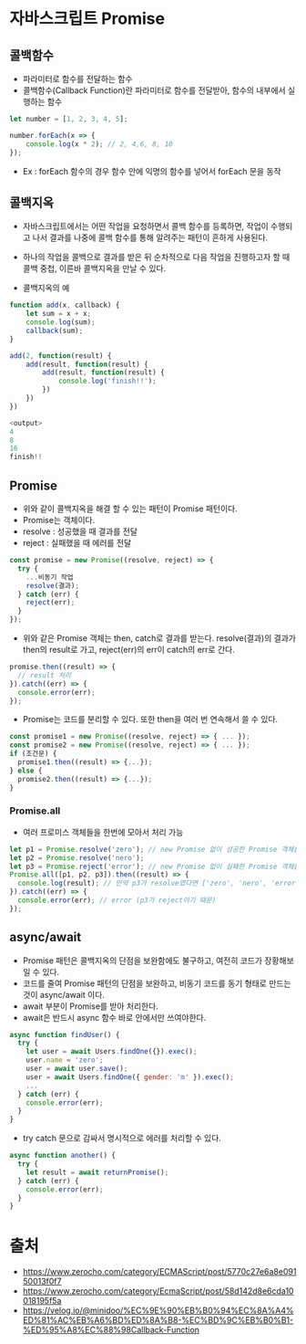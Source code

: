 # 자바스크립트 Promise

## 콜백함수
- 파라미터로 함수를 전달하는 함수
- 콜백함수(Callback Function)란 파라미터로 함수를 전달받아, 함수의 내부에서 실행하는 함수

```js
let number = [1, 2, 3, 4, 5];

number.forEach(x => {
    console.log(x * 2); // 2, 4,6, 8, 10
});
```
- Ex : forEach 함수의 경우 함수 안에 익명의 함수를 넣어서 forEach 문을 동작 

## 콜백지옥
- 자바스크립트에서는 어떤 작업을 요청하면서 콜백 함수를 등록하면, 작업이 수행되고 나서 결과를 나중에 콜백 함수를 통해 알려주는 패턴이 흔하게 사용된다.
- 하나의 작업을 콜백으로 결과를 받은 뒤 순차적으로 다음 작업을 진행하고자 할 때 콜백 중첩, 이른바 콜백지옥을 만날 수 있다.

- 콜백지옥의 예
```js
function add(x, callback) {
    let sum = x + x;
    console.log(sum);
    callback(sum);
}

add(2, function(result) {
    add(result, function(result) {
        add(result, function(result) {
            console.log('finish!!');
        })
    })
})

<output>
4
8
16
finish!!
```

## Promise
- 위와 같이 콜백지옥을 해결 할 수 있는 패턴이 Promise 패턴이다.
- Promise는 객체이다.
- resolve : 성공했을 때 결과를 전달
- reject : 실패했을 때 에러를 전달

```js
const promise = new Promise((resolve, reject) => {
  try {
    ...비동기 작업
    resolve(결과);
  } catch (err) {
    reject(err);
  }
});
```

- 위와 같은 Promise 객체는 then, catch로 결과를 받는다. resolve(결과)의 결과가 then의 result로 가고, reject(err)의 err이 catch의 err로 간다.
```js
promise.then((result) => {
  // result 처리
}).catch((err) => {
  console.error(err);
});
```
- Promise는 코드를 분리할 수 있다. 또한 then을 여러 번 연속해서 쓸 수 있다.
```js
const promise1 = new Promise((resolve, reject) => { ... });
const promise2 = new Promise((resolve, reject) => { ... });
if (조건문) {
  promise1.then((result) => {...});
} else {
  promise2.then((result) => {...});
}
```

### Promise.all
- 여러 프로미스 객체들을 한번에 모아서 처리 가능
```js
let p1 = Promise.resolve('zero'); // new Promise 없이 성공한 Promise 객체를 만드는 방법
let p2 = Promise.resolve('nero');
let p3 = Promise.reject('error'); // new Promise 없이 실패한 Promise 객체를 만드는 방법
Promise.all([p1, p2, p3]).then((result) => {
  console.log(result); // 만약 p3가 resolve였다면 ['zero', 'nero', 'error']
}).catch((err) => {
  console.error(err); // error (p3가 reject이기 때문)
});
```

## async/await
- Promise 패턴은 콜백지옥의 단점을 보완함에도 불구하고, 여전히 코드가 장황해보일 수 있다.
- 코드를 줄여 Promise 패턴의 단점을 보완하고, 비동기 코드를 동기 형태로 만드는 것이 async/await 이다.
- await 부분이 Promise를 받아 처리한다. 
- await은 반드시 async 함수 바로 안에서만 쓰여야한다.
```js
async function findUser() {
  try {
    let user = await Users.findOne({}).exec();
    user.name = 'zero';
    user = await user.save();
    user = await Users.findOne({ gender: 'm' }).exec();
    ...
  } catch (err) {
    console.error(err);
  }
}
```
- try catch 문으로 감싸서 명시적으로 에러를 처리할 수 있다.
```js
async function another() {
  try {
    let result = await returnPromise();
  } catch (err) {
    console.error(err);
  }
}
```

# 출처

- https://www.zerocho.com/category/ECMAScript/post/5770c27e6a8e09150013f0f7
- https://www.zerocho.com/category/EcmaScript/post/58d142d8e6cda10018195f5a
- https://velog.io/@minidoo/%EC%9E%90%EB%B0%94%EC%8A%A4%ED%81%AC%EB%A6%BD%ED%8A%B8-%EC%BD%9C%EB%B0%B1-%ED%95%A8%EC%88%98Callback-Function
